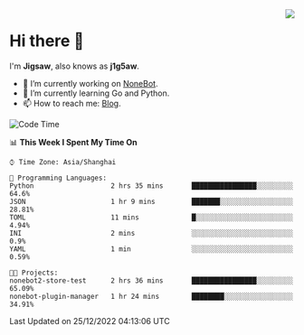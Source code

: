 <a href="#">
  <img align="right" src="https://github-readme-stats.vercel.app/api?username=j1g5awi&count_private=true&show_icons=true&title_color=80070B&text_color=B3B3B3&bg_color=212121&icon_color=80070B" />
</a>

# Hi there 👋

I'm **Jigsaw**, also knows as **j1g5aw**.

- 🔭 I’m currently working on [NoneBot](https://github.com/nonebot).
- 🌱 I’m currently learning Go and Python.
- 📫 How to reach me: [Blog](https://blog.maddestroyer.xyz/).

<!--START_SECTION:waka-->
![Code Time](http://img.shields.io/badge/Code%20Time-899%20hrs%2023%20mins-blue)

📊 **This Week I Spent My Time On** 

```text
⌚︎ Time Zone: Asia/Shanghai

💬 Programming Languages: 
Python                   2 hrs 35 mins       ████████████████░░░░░░░░░   64.6% 
JSON                     1 hr 9 mins         ███████░░░░░░░░░░░░░░░░░░   28.81% 
TOML                     11 mins             █░░░░░░░░░░░░░░░░░░░░░░░░   4.94% 
INI                      2 mins              ░░░░░░░░░░░░░░░░░░░░░░░░░   0.9% 
YAML                     1 min               ░░░░░░░░░░░░░░░░░░░░░░░░░   0.59%

🐱‍💻 Projects: 
nonebot2-store-test      2 hrs 36 mins       ████████████████░░░░░░░░░   65.09% 
nonebot-plugin-manager   1 hr 24 mins        ████████░░░░░░░░░░░░░░░░░   34.91%

```


 Last Updated on 25/12/2022 04:13:06 UTC
<!--END_SECTION:waka-->
